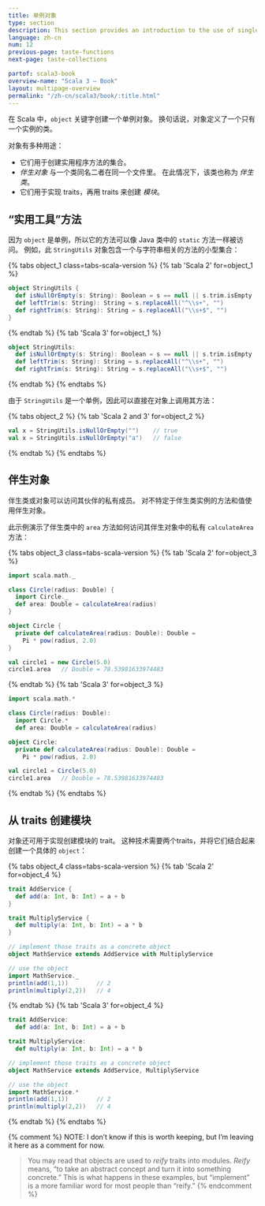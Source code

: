 ```yaml
---
title: 单例对象
type: section
description: This section provides an introduction to the use of singleton objects in Scala 3.
language: zh-cn
num: 12
previous-page: taste-functions
next-page: taste-collections

partof: scala3-book
overview-name: "Scala 3 — Book"
layout: multipage-overview
permalink: "/zh-cn/scala3/book/:title.html"
---
```



在 Scala 中，`object` 关键字创建一个单例对象。
换句话说，对象定义了一个只有一个实例的类。

对象有多种用途：

- 它们用于创建实用程序方法的集合。
- _伴生对象_ 与一个类同名二者在同一个文件里。
  在此情况下，该类也称为 _伴生类_。
- 它们用于实现 traits，再用 traits 来创建 _模块_。

## “实用工具”方法

因为 `object` 是单例，所以它的方法可以像 Java 类中的 `static` 方法一样被访问。
例如，此 `StringUtils` 对象包含一个与字符串相关的方法的小型集合：

{% tabs object_1 class=tabs-scala-version %}
{% tab 'Scala 2' for=object_1 %}

```scala
object StringUtils {
  def isNullOrEmpty(s: String): Boolean = s == null || s.trim.isEmpty
  def leftTrim(s: String): String = s.replaceAll("^\\s+", "")
  def rightTrim(s: String): String = s.replaceAll("\\s+$", "")
}
```

{% endtab %}
{% tab 'Scala 3' for=object_1 %}

```scala
object StringUtils:
  def isNullOrEmpty(s: String): Boolean = s == null || s.trim.isEmpty
  def leftTrim(s: String): String = s.replaceAll("^\\s+", "")
  def rightTrim(s: String): String = s.replaceAll("\\s+$", "")
```

{% endtab %}
{% endtabs %}

由于 `StringUtils` 是一个单例，因此可以直接在对象上调用其方法：

{% tabs object_2 %}
{% tab 'Scala 2 and 3' for=object_2 %}

```scala
val x = StringUtils.isNullOrEmpty("")    // true
val x = StringUtils.isNullOrEmpty("a")   // false
```

{% endtab %}
{% endtabs %}

## 伴生对象

伴生类或对象可以访问其伙伴的私有成员。
对不特定于伴生类实例的方法和值使用伴生对象。

此示例演示了伴生类中的 `area` 方法如何访问其伴生对象中的私有 `calculateArea` 方法：

{% tabs object_3 class=tabs-scala-version %}
{% tab 'Scala 2' for=object_3 %}

```scala
import scala.math._

class Circle(radius: Double) {
  import Circle._
  def area: Double = calculateArea(radius)
}

object Circle {
  private def calculateArea(radius: Double): Double =
    Pi * pow(radius, 2.0)
}

val circle1 = new Circle(5.0)
circle1.area   // Double = 78.53981633974483
```

{% endtab %}
{% tab 'Scala 3' for=object_3 %}

```scala
import scala.math.*

class Circle(radius: Double):
  import Circle.*
  def area: Double = calculateArea(radius)

object Circle:
  private def calculateArea(radius: Double): Double =
    Pi * pow(radius, 2.0)

val circle1 = Circle(5.0)
circle1.area   // Double = 78.53981633974483
```

{% endtab %}
{% endtabs %}

## 从 traits 创建模块

对象还可用于实现创建模块的 trait。
这种技术需要两个traits，并将它们结合起来创建一个具体的 `object`：

{% tabs object_4 class=tabs-scala-version %}
{% tab 'Scala 2' for=object_4 %}

```scala
trait AddService {
  def add(a: Int, b: Int) = a + b
}

trait MultiplyService {
  def multiply(a: Int, b: Int) = a * b
}

// implement those traits as a concrete object
object MathService extends AddService with MultiplyService

// use the object
import MathService._
println(add(1,1))        // 2
println(multiply(2,2))   // 4
```

{% endtab %}
{% tab 'Scala 3' for=object_4 %}

```scala
trait AddService:
  def add(a: Int, b: Int) = a + b

trait MultiplyService:
  def multiply(a: Int, b: Int) = a * b

// implement those traits as a concrete object
object MathService extends AddService, MultiplyService

// use the object
import MathService.*
println(add(1,1))        // 2
println(multiply(2,2))   // 4
```

{% endtab %}
{% endtabs %}

{% comment %}
NOTE: I don’t know if this is worth keeping, but I’m leaving it here as a comment for now.

> You may read that objects are used to _reify_ traits into modules.
> _Reify_ means, “to take an abstract concept and turn it into something concrete.” This is what happens in these examples, but “implement” is a more familiar word for most people than “reify.”
{% endcomment %}



